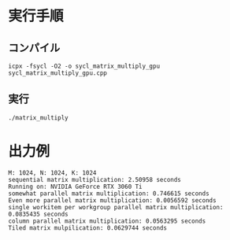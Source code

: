 # 実行手順
## コンパイル
```
icpx -fsycl -O2 -o sycl_matrix_multiply_gpu sycl_matrix_multiply_gpu.cpp
```

## 実行
``` ./matrix_multiply ```

# 出力例
```
M: 1024, N: 1024, K: 1024
sequential matrix multiplication: 2.50958 seconds
Running on: NVIDIA GeForce RTX 3060 Ti
somewhat parallel matrix multiplication: 0.746615 seconds
Even more parallel matrix multiplication: 0.0056592 seconds
single workitem per workgroup parallel matrix multiplication: 0.0835435 seconds
column parallel matrix multiplication: 0.0563295 seconds
Tiled matrix mulpilication: 0.0629744 seconds
```

